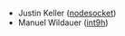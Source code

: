 - Justin Keller ([nodesocket](https://github.com/nodesocket))
- Manuel Wildauer ([int9h](https://github.com/int9h))
